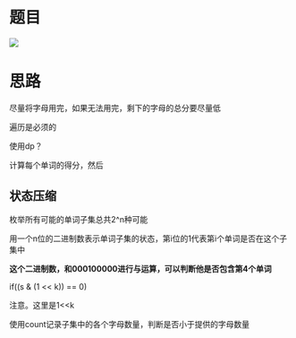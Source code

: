 # 题目

![](pics/230226-1255/img-2023-02-26-13-54-42.png)

# 思路

尽量将字母用完，如果无法用完，剩下的字母的总分要尽量低

遍历是必须的

使用dp？

计算每个单词的得分，然后

## 状态压缩

枚举所有可能的单词子集总共2^n种可能

用一个n位的二进制数表示单词子集的状态，第i位的1代表第i个单词是否在这个子集中

**这个二进制数，和000100000进行与运算，可以判断他是否包含第4个单词**

if((s & (1 << k)) == 0)

注意。这里是1<<k

使用count记录子集中的各个字母数量，判断是否小于提供的字母数量

